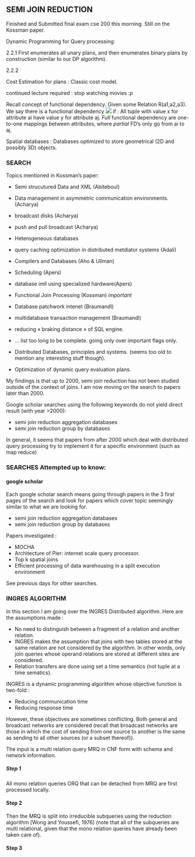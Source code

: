 ## SEMI JOIN REDUCTION ##


Finished and Submitted final exam cse 200 this morning. Still on the Kossman paper.

Dynamic Programming for Query processing:

2.2.1
First enumerates all unary plans, and then enumerates binary plans by construction (similar to our DP algorithm).


2.2.2

Cost Estimation for plans : Classic cost model. 


continued lecture required : stop watching movies :p

Recall concept of functional dependency.
Given some Relation R(a1,a2,a3).
We say there is a functional dependency <img src="http://latex.codecogs.com/gif.latex?f:a_i \rightarrow a_j" border="0"/> if :
All tuple with value x for attribute ai have value y for attribute aj.
*Full* functional dependency are one-to-one mappings between attributes, where *partial* FD’s only go from ai to aj.

Spatial databases : Databases optimized to store geometrical (2D and possibly 3D) objects.

### SEARCH ###
Topics mentioned in Kossman’s paper:  
 - Semi strucutured Data and XML (Abiteboul)
 - Data management in asymmetric communication environments. (Acharya)
 - broadcast disks (Acharya)
 - push and pull broadcast (Acharya)
 - Heterogeneous databases
 - query caching optimization in distributed metdiator systems (Adali)
 - Compilers and Databases (Aho & Ullman)
 - Scheduling (Apers)
 - database imll using specialized hardware(Apers)
 - Functional Join Processing (Kossman) *important*
 - Database patchwork intenet (Braumandl)
 - multidatabase transaction management (Braumandl)
 - reducing « braking distance » of SQL engine.
 - … list too long to be complete. going only over important flags  only.

 - Distributed Databases, principles and systems. (seems too old to mention any interesting stuff though).
 - Optimization of dynamic query evaluation plans.


My findings is that up to 2000, semi join reduction has not been studied outside of the context of joins. I am now moving on the search to  papers later than 2000.

Google scholar searches using the following keywords do not yield direct result (with year >2000):
 - semi join reduction aggregation databases
 - semi join reduction group by databases

In general, it seems that papers from after 2000 which deal with distributed query processing try to implement it for a specific environment (such as map reduce)

### SEARCHES Attempted up to know: ###

#### google scholar ####
Each google scholar search means going through papers in the 3 first pages of the search and look for papers which cover topic seemingly similar to what we are looking for.

 - semi join reduction aggregation databases
 - semi join reduction group by databases

Papers investigated : 
 - MOCHA
 - Architecture of Pier: internet scale query processor.
 - Top k spatial joins
 - Efficient processing of data warehousing in a split execution environment

See previous days for other searches.

### INGRES ALGORITHM ###
In this section I am going over the INGRES Distributed algorithm.
Here are the assumptions made : 
 - No need to distinguish between a fragment of a relation and another relation.
 - INGRES makes the assumption that joins with two tables stored at the same relation are not considered by the algorithm. In other words, only join queries whose operand relations are stored at different sites are considered.
 - Relation transfers are done using set a time semantics (not tuple at a time sematics).
 
 INGRES is a dynamic programming algorithm whose objective function is two-fold : 
  - Reducing communication time
  - Reducing response time
  
  However, these objectives are sometimes conflicting. Both general and broadcast networks are considered (recall that broadcast networks are those in which the cost of sending from one source to another is the same as sending to all other sources (or a subset thereof)).
 
 The input is a multi relation query MRQ in CNF form with schema and network information.
 
 ##### Step 1 ####
All mono relation queries ORQ that can be detached from MRQ are first processed locally. 

#### Step 2 ####
Then the MRQ is split into irreducible subqueries using the reduction algorithm [Wong and Youssefi, 1976] (note that all of the subqueries are multi relational, given that the mono relation queries have already been taken care of).

#### Step 3 ####




